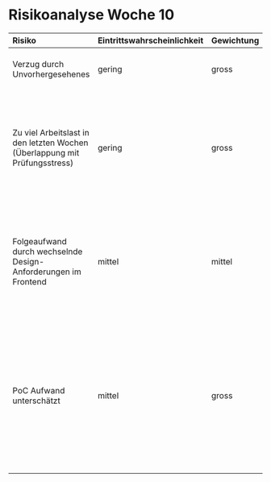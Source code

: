 # Risikoanalyse Woche 10

| Risiko | Eintrittswahrscheinlichkeit | Gewichtung | Massnahmen |
| :----- | :-------------------------- | :----------|:-----------|
| Verzug durch Unvorhergesehenes | gering | gross | schnellere Eskalation bei 'unlösbaren' Problemen |
| Zu viel Arbeitslast in den letzten Wochen (Überlappung mit Prüfungsstress) | gering | gross | Workload gut verteilen mit dem Wissen, dass die Kapazität in den letzten Wochen sicherlich geringer ist für das PSE-Projekt als bis anhin. |
| Folgeaufwand durch wechselnde Design-Anforderungen im Frontend | mittel | mittel | gut kommunizieren mit eonum, die Anforderungen klären und ein bisschen Zeitreserve einplanen für die Fertigstellung im FE. |
| PoC Aufwand unterschätzt | mittel | gross | Erarbeitetes möglichst gut dokumentieren und Aufwand gut im Team verteilen. (Vor)Ergebnisse mit eonum kommunizieren -> d.h. auch früher Bescheid sagen, wenn wir nicht alles abklären / prüfen können. |